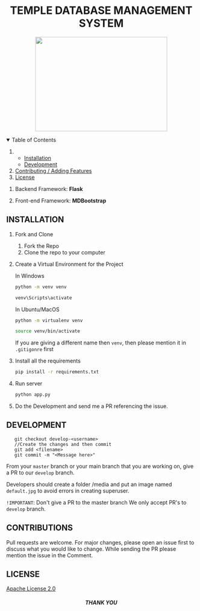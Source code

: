 <h1 align="center">TEMPLE DATABASE MANAGEMENT SYSTEM</h1>
<p align="center"><a href="https://temple-counter.herokuapp.com/"><img src="https://freepngimg.com/download/temple/32585-1-temple-transparent.png" height="250px" width="350px"/></a></p>

   <!-- TABLE OF CONTENTS -->
   <details open="open">
     <summary>Table of Contents</summary>
     <ol>
       <li>
         <ul>
           <li><a href="#installation">Installation</a></li>
           <li><a href="#development">Development</a></li>
         </ul>
       </li>
       <li><a href="#contributing">Contributing / Adding Features</a></li>
       <li><a href="#license">License</a></li>
     </ol>
   </details>
   
   
   1. Backend Framework: **Flask**

   2. Front-end Framework: **MDBootstrap**
   
   ## INSTALLATION 
   
   1. Fork and Clone
       <ol>
       <li>Fork the Repo </li>
       <li>Clone the repo to your computer </li>
       </ol>
   
   2. Create a Virtual Environment for the Project
   
       In Windows
       ```bash
       python -m venv venv
       
       venv\Scripts\activate
       ```
   
       In Ubuntu/MacOS
       ```bash
       python -m virtualenv venv
       
       source venv/bin/activate
       ```
      
      If you are giving a different name then `venv`, then please mention it in `.gitigonre` first
   
   3. Install all the requirements
   
       ```bash
       pip install -r requirements.txt
       ```
    
   4. Run server
       ```bash
       python app.py 
       ```
   5. Do the Development and send me a PR referencing the issue.
   
  ## DEVELOPMENT
   
       git checkout develop-<username>
       //Create the changes and then commit
       git add <filename>
       git commit -m "<Message here>"
       
   From your `master` branch or your main branch that you are working on, give a PR to our `develop` branch.

   Developers should create a folder /media and put an image named `default.jpg` to avoid errors in creating superuser.

   `!IMPORTANT`: Don't give a PR to the master branch
   We only accept PR's to `develop` branch.



 ## CONTRIBUTIONS
  Pull requests are welcome. For major changes, please open an issue first to discuss what you would like to change.
  While sending the PR please mention the issue in the Comment.
   
 ## LICENSE
  [Apache License 2.0](https://github.com/PrathvirajPrabhu/my-ocr/blob/master/LICENSE)
   
<h5 align="center">THANK YOU</h5>
